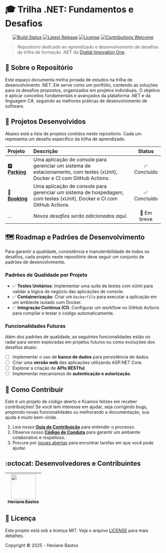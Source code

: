 # 🎓 Trilha .NET: Fundamentos e Desafios

<p align="center">
  <a href="https://github.com/heviane/trilha-net-fundamentos-desafio/actions/workflows/dotnet-ci.yml"><img alt="Build Status" src="https://img.shields.io/github/actions/workflow/status/heviane/trilha-net-fundamentos-desafio/dotnet-ci.yml?branch=main&style=for-the-badge&label=CI"></a>
  <a href="https://github.com/heviane/trilha-net-fundamentos-desafio/releases"><img alt="Latest Release" src="https://img.shields.io/github/v/release/heviane/trilha-net-fundamentos-desafio?style=for-the-badge&color=success"></a>
  <a href="./LICENSE"><img alt="License" src="https://img.shields.io/github/license/heviane/trilha-net-fundamentos-desafio?style=for-the-badge&color=blue"></a>
  <a href="./.github/CONTRIBUTING.md"><img alt="Contributions Welcome" src="https://img.shields.io/badge/contributions-welcome-brightgreen.svg?style=for-the-badge"></a>
</p>

> Repositório dedicado ao aprendizado e desenvolvimento de desafios da trilha de formação .NET da [Digital Innovation One](https://www.dio.me/).

## 🎯 Sobre o Repositório

Este espaço documenta minha jornada de estudos na trilha de desenvolvimento .NET. Ele serve como um portfólio, contendo as soluções para os desafios propostos, organizados em projetos individuais. O objetivo é aplicar conceitos fundamentais e avançados da plataforma .NET e da linguagem C#, seguindo as melhores práticas de desenvolvimento de software.

## 📂 Projetos Desenvolvidos

Abaixo está a lista de projetos contidos neste repositório. Cada um representa um desafio específico da trilha de aprendizado.

| Projeto | Descrição | Status |
| :--- | :--- | :---: |
| 🅿️ [**Parking**](./Parking/) | Uma aplicação de console para gerenciar um sistema de estacionamento, com testes (xUnit), Docker e CI com GitHub Actions. | ✅ Concluído |
| 🏨 [**Booking**](./Booking/) | Uma aplicação de console para gerenciar um sistema de hospedagem, com testes (xUnit), Docker e CI com GitHub Actions. | ✅ Concluído |
| ... | *Novos desafios serão adicionados aqui.* | 🚧 Em breve |

## 🗺️ Roadmap e Padrões de Desenvolvimento

Para garantir a qualidade, consistência e manutenibilidade de todos os desafios, cada projeto neste repositório deve seguir um conjunto de padrões de desenvolvimento.

### Padrões de Qualidade por Projeto

- ✅ **Testes Unitários**: Implementar uma suíte de testes com xUnit para validar a lógica de negócio das aplicações de console.
- ✅ **Containerização**: Criar um `Dockerfile` para executar a aplicação em um ambiente isolado com Docker.
- ✅ **Integração Contínua (CI)**: Configurar um workflow no GitHub Actions para compilar e testar o código automaticamente.

### Funcionalidades Futuras

Além dos padrões de qualidade, as seguintes funcionalidades estão no radar para serem exploradas em projetos futuros ou como evoluções dos desafios atuais:

- [ ] Implementar o uso de **banco de dados** para persistência de dados.
- [ ] Criar uma **versão web** das aplicações utilizando ASP.NET Core.
- [ ] Explorar a criação de **APIs RESTful**.
- [ ] Implementar mecanismos de **autenticação e autorização**.

## 🤝 Como Contribuir

Este é um projeto de código aberto e ficamos felizes em receber contribuições! Se você tem interesse em ajudar, seja corrigindo bugs, propondo novas funcionalidades ou melhorando a documentação, sua ajuda é muito bem-vinda.

1. Leia nosso [**Guia de Contribuição**](./.github/CONTRIBUTING.md) para entender o processo.
2. Observe nosso [**Código de Conduta**](./.github/CODE_OF_CONDUCT.md) para garantir um ambiente colaborativo e respeitoso.
3. Procure por [issues abertas](./issues) para encontrar tarefas em que você pode ajudar.

## :octocat: Desenvolvedores e Contribuintes

| [<img width="80px" align="center" src="https://avatars.githubusercontent.com/heviane"/><br><sub>Heviane Bastos</sub>](https://github.com/heviane) |
| :---: |

## 📜 Licença

Este projeto está sob a licença MIT. Veja o arquivo [LICENSE](LICENSE) para mais detalhes.

Copyright © 2025 - Heviane Bastos
